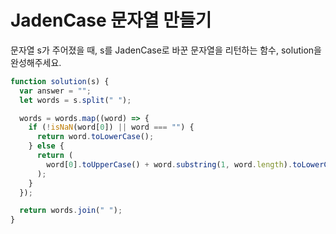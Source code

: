 # JadenCase 문자열 만들기

문자열 s가 주어졌을 때, s를 JadenCase로 바꾼 문자열을 리턴하는 함수, solution을 완성해주세요.

```javascript
function solution(s) {
  var answer = "";
  let words = s.split(" ");

  words = words.map((word) => {
    if (!isNaN(word[0]) || word === "") {
      return word.toLowerCase();
    } else {
      return (
        word[0].toUpperCase() + word.substring(1, word.length).toLowerCase()
      );
    }
  });

  return words.join(" ");
}
```
